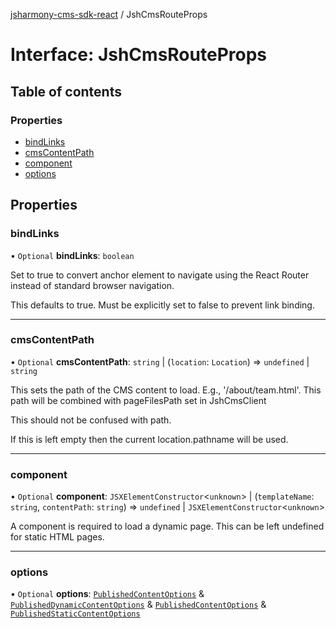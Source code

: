 [jsharmony-cms-sdk-react](../README.md) / JshCmsRouteProps

# Interface: JshCmsRouteProps

## Table of contents

### Properties

- [bindLinks](JshCmsRouteProps.md#bindlinks)
- [cmsContentPath](JshCmsRouteProps.md#cmscontentpath)
- [component](JshCmsRouteProps.md#component)
- [options](JshCmsRouteProps.md#options)

## Properties

### bindLinks

• `Optional` **bindLinks**: `boolean`

Set to true to convert anchor element to navigate using the React
Router instead of standard browser navigation.

This defaults to true. Must be explicitly set
to false to prevent link binding.

___

### cmsContentPath

• `Optional` **cmsContentPath**: `string` \| (`location`: `Location`) => `undefined` \| `string`

This sets the path of the CMS content to load.
E.g., '/about/team.html'.
This path will be combined with pageFilesPath set in JshCmsClient

This should not be confused with path.

If this is left empty then the current location.pathname will be used.

___

### component

• `Optional` **component**: `JSXElementConstructor`<`unknown`\> \| (`templateName`: `string`, `contentPath`: `string`) => `undefined` \| `JSXElementConstructor`<`unknown`\>

A component is required to load a dynamic page.
This can be left undefined for static HTML pages.

___

### options

• `Optional` **options**: [`PublishedContentOptions`](PublishedContentOptions.md) & [`PublishedDynamicContentOptions`](PublishedDynamicContentOptions.md) & [`PublishedContentOptions`](PublishedContentOptions.md) & [`PublishedStaticContentOptions`](PublishedStaticContentOptions.md)

